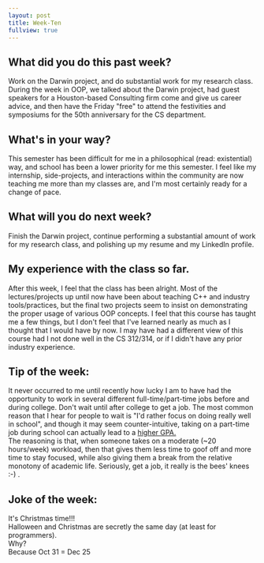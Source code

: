 ```yaml
---
layout: post
title: Week-Ten
fullview: true
---
```


## What did you do this past week?
Work on the Darwin project, and do substantial work for my research class. During the week in OOP, we talked about the Darwin project, had guest speakers for a Houston-based Consulting firm come and give us career advice, and then have the Friday "free" to attend the festivities and symposiums for the 50th anniversary for the CS department.

## What's in your way?
This semester has been difficult for me in a philosophical (read: existential) way, and school has been a lower priority for me this semester. I feel like my internship, side-projects, and interactions within the community are now teaching me more than my classes are, and I'm most certainly ready for a change of pace.

## What will you do next week?
Finish the Darwin project, continue performing a substantial amount of work for my research class, and polishing up my resume and my LinkedIn profile.

## My experience with the class so far.
After this week, I feel that the class has been alright. Most of the lectures/projects up until now have been about teaching C++ and industry tools/practices, but the final two projects seem to insist on demonstrating the proper usage of various OOP concepts. I feel that this course has taught me a few things, but I don't feel that I've learned nearly as much as I thought that I would have by now. I may have had a different view of this course had I not done well in the CS 312/314, or if I didn't have any prior industry experience.

## Tip of the week:
It never occurred to me until recently how lucky I am to have had the opportunity to work in several different full-time/part-time jobs before and during college. Don't wait until after college to get a job. The most common reason that I hear for people to wait is "I'd rather focus on doing really well in school", and though it may seem counter-intuitive, taking on a part-time job during school can actually lead to a [higher GPA.](http://www.bls.gov/ore/abstract/ec/ec080020.htm)    
The reasoning is that, when someone takes on a moderate (~20 hours/week) workload, then that gives them less time to goof off and more time to stay focused, while also giving them a break from the relative monotony of academic life. Seriously, get a job, it really is the bees' knees :-) .

## Joke of the week:
It's Christmas time!!!     
Halloween and Christmas are secretly the same day (at least for programmers).     
Why?     
Because Oct 31 = Dec 25
